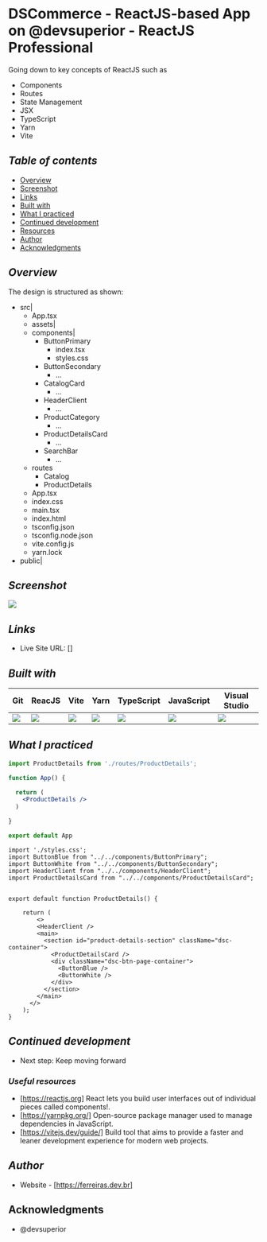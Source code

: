 # DSCommerce - ReactJS-based App on @devsuperior - ReactJS Professional 
Going down to key concepts of ReactJS such as 
- Components
- Routes
- State Management
- JSX
- TypeScript
- Yarn
- Vite
## _Table of contents_
- [Overview](#overview)
- [Screenshot](#screenshot)
- [Links](#links)
- [Built with](#built-with)
- [What I practiced](#what-i-practiced)
- [Continued development](#continued-development)
- [Resources](#useful-resources)
- [Author](#author)
- [Acknowledgments](#acknowledgments)
## _Overview_
The design is structured as shown:
- src|
    - App.tsx
    - assets|
    - components|
        - ButtonPrimary
          - index.tsx
          - styles.css
        - ButtonSecondary
          - ...
        - CatalogCard
          - ...
        - HeaderClient
          - ...
        - ProductCategory
          - ...
        - ProductDetailsCard
          - ...
        - SearchBar
          - ...
   - routes
        - Catalog
        - ProductDetails
   - App.tsx
   - index.css
   - main.tsx
   - index.html
   - tsconfig.json
   - tsconfig.node.json
   - vite.config.js
   - yarn.lock
- public|

## _Screenshot_
[![](./DSCommerce.png)]()
## _Links_
- Live Site URL: [] 
## _Built with_
| Git | ReacJS | Vite | Yarn | TypeScript | JavaScript | Visual Studio
|----------|----------|----------|----------|----------|----------|----------|
 ![](https://ferreiras.dev.br/assets/images/icons/git-scm-icon.svg) | ![](https://ferreiras.dev.br/assets/images/icons/react.svg) | ![](https://ferreiras.dev.br/assets/images/icons/vite.svg) | ![](https://ferreiras.dev.br/assets/images/icons/yarn-title.svg) | ![](https://ferreiras.dev.br/assets/images/icons/ts-logo.svg) | ![](https://ferreiras.dev.br/assets/images/icons/icons8-javascript.svg) | ![](https://ferreiras.dev.br/assets/images/icons/icons8-visual-studio-code.svg)  

 ## _What I practiced_
```jsx
import ProductDetails from './routes/ProductDetails';

function App() {

  return (
    <ProductDetails />
  )

}

export default App

``` 
```tsx
import './styles.css';
import ButtonBlue from "../../components/ButtonPrimary";
import ButtonWhite from "../../components/ButtonSecondary";
import HeaderClient from "../../components/HeaderClient";
import ProductDetailsCard from "../../components/ProductDetailsCard";


export default function ProductDetails() {

    return (
        <>
        <HeaderClient />
        <main>
          <section id="product-details-section" className="dsc-container">
            <ProductDetailsCard />
            <div className="dsc-btn-page-container">
              <ButtonBlue />
              <ButtonWhite />
            </div>
          </section>
        </main>
      </>
    );
}

``` 

## _Continued development_
- Next step: Keep moving forward 
### _Useful resources_
- [https://reactjs.org] React lets you build user interfaces out of individual pieces called components!.
- [https://yarnpkg.org/] Open-source package manager used to manage dependencies in  JavaScript.
- [https://vitejs.dev/guide/] Build tool that aims to provide a faster and leaner development experience for modern web projects.
## _Author_
- Website - [https://ferreiras.dev.br] 
## Acknowledgments
- @devsuperior
